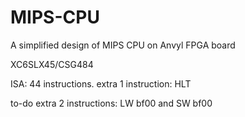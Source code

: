 # MIPS-CPU
A simplified design of MIPS CPU on Anvyl FPGA board

XC6SLX45/CSG484

ISA:
44 instructions.
extra 1 instruction: HLT

to-do
extra 2 instructions: LW bf00 and SW bf00

